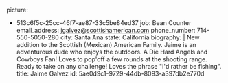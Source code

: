 picture:
  - 513c6f5c-25cc-46f7-ae87-33c5be84ed37
job: Bean Counter
email_address: jgalvez@scottishamerican.com
phone_number: 714-550-5050-280
city: Santa Ana
state: California
biography: |
  New addition to the Scottish (Mexican) American Family. Jaime is an adventurous dude who enjoys the outdoors. A Die Hard Angels and Cowboys Fan! Loves to pop'off a few rounds at the shooting range. Ready to take on any challenge! Loves the phrase "I'd rather be fishing".
title: Jaime Galvez
id: 5ae0d9c1-9729-44db-8093-a397db2e770d
